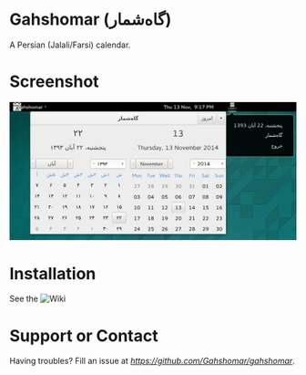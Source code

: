 Gahshomar (گاه‌شمار)
================
A Persian (Jalali/Farsi) calendar.


Screenshot
================
![screenshot](src/data/Screenshot.png)


Installation
================
See the ![Wiki](https://github.com/Gahshomar/gahshomar/wiki/Installation)


Support or Contact
================
Having troubles? Fill an issue at *https://github.com/Gahshomar/gahshomar*.
